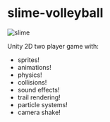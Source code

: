 # slime-volleyball

![slime](https://user-images.githubusercontent.com/526858/57985759-752e7880-7a21-11e9-98d7-24fd7a5c7edb.gif)

Unity 2D two player game with:
* sprites!
* animations!
* physics!
* collisions!
* sound effects!
* trail rendering!
* particle systems!
* camera shake!
